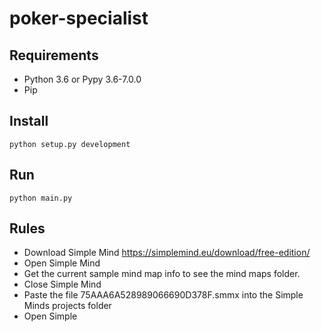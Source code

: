 # poker-specialist

## Requirements

- Python 3.6 or Pypy 3.6-7.0.0
- Pip

## Install

```python setup.py development```

## Run

```python main.py```

## Rules

- Download Simple Mind https://simplemind.eu/download/free-edition/
- Open Simple Mind
- Get the current sample mind map info to see the mind maps folder.
- Close Simple Mind
- Paste the file 75AAA6A528989066690D378F.smmx into the Simple Minds projects folder
- Open Simple

